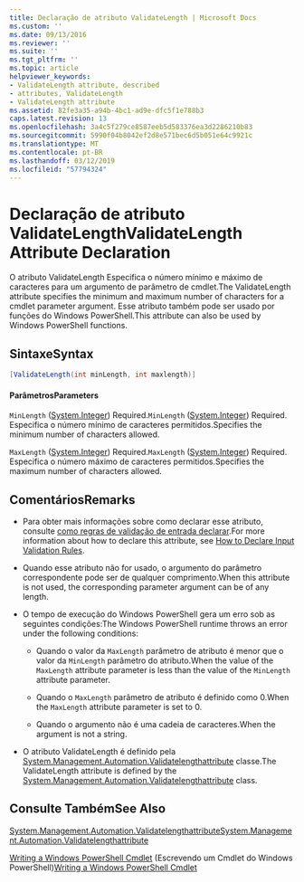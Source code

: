 ```yaml
---
title: Declaração de atributo ValidateLength | Microsoft Docs
ms.custom: ''
ms.date: 09/13/2016
ms.reviewer: ''
ms.suite: ''
ms.tgt_pltfrm: ''
ms.topic: article
helpviewer_keywords:
- ValidateLength attribute, described
- attributes, ValidateLength
- ValidateLength attribute
ms.assetid: 82fe3a35-a94b-4bc1-ad9e-dfc5f1e788b3
caps.latest.revision: 13
ms.openlocfilehash: 3a4c5f279ce8587eeb5d583376ea3d2286210b83
ms.sourcegitcommit: 5990f04b8042ef2d8e571bec6d5b051e64c9921c
ms.translationtype: MT
ms.contentlocale: pt-BR
ms.lasthandoff: 03/12/2019
ms.locfileid: "57794324"
---
```

# <a name="validatelength-attribute-declaration"></a><span data-ttu-id="eb71b-102">Declaração de atributo ValidateLength</span><span class="sxs-lookup"><span data-stu-id="eb71b-102">ValidateLength Attribute Declaration</span></span>

<span data-ttu-id="eb71b-103">O atributo ValidateLength Especifica o número mínimo e máximo de caracteres para um argumento de parâmetro de cmdlet.</span><span class="sxs-lookup"><span data-stu-id="eb71b-103">The ValidateLength attribute specifies the minimum and maximum number of characters for a cmdlet parameter argument.</span></span> <span data-ttu-id="eb71b-104">Esse atributo também pode ser usado por funções do Windows PowerShell.</span><span class="sxs-lookup"><span data-stu-id="eb71b-104">This attribute can also be used by Windows PowerShell functions.</span></span>

## <a name="syntax"></a><span data-ttu-id="eb71b-105">Sintaxe</span><span class="sxs-lookup"><span data-stu-id="eb71b-105">Syntax</span></span>

```csharp
[ValidateLength(int minLength, int maxlength)]
```

#### <a name="parameters"></a><span data-ttu-id="eb71b-106">Parâmetros</span><span class="sxs-lookup"><span data-stu-id="eb71b-106">Parameters</span></span>

<span data-ttu-id="eb71b-107">`MinLength` ([System.Integer](/dotnet/api/System.Integer)) Required.</span><span class="sxs-lookup"><span data-stu-id="eb71b-107">`MinLength` ([System.Integer](/dotnet/api/System.Integer)) Required.</span></span> <span data-ttu-id="eb71b-108">Especifica o número mínimo de caracteres permitidos.</span><span class="sxs-lookup"><span data-stu-id="eb71b-108">Specifies the minimum number of characters allowed.</span></span>

<span data-ttu-id="eb71b-109">`MaxLength` ([System.Integer](/dotnet/api/System.Integer)) Required.</span><span class="sxs-lookup"><span data-stu-id="eb71b-109">`MaxLength` ([System.Integer](/dotnet/api/System.Integer)) Required.</span></span> <span data-ttu-id="eb71b-110">Especifica o número máximo de caracteres permitidos.</span><span class="sxs-lookup"><span data-stu-id="eb71b-110">Specifies the maximum number of characters allowed.</span></span>

## <a name="remarks"></a><span data-ttu-id="eb71b-111">Comentários</span><span class="sxs-lookup"><span data-stu-id="eb71b-111">Remarks</span></span>

- <span data-ttu-id="eb71b-112">Para obter mais informações sobre como declarar esse atributo, consulte [como regras de validação de entrada declarar](http://msdn.microsoft.com/en-us/544c2100-62ba-4be4-b2a2-cc0d4e4fc45b).</span><span class="sxs-lookup"><span data-stu-id="eb71b-112">For more information about how to declare this attribute, see [How to Declare Input Validation Rules](http://msdn.microsoft.com/en-us/544c2100-62ba-4be4-b2a2-cc0d4e4fc45b).</span></span>

- <span data-ttu-id="eb71b-113">Quando esse atributo não for usado, o argumento do parâmetro correspondente pode ser de qualquer comprimento.</span><span class="sxs-lookup"><span data-stu-id="eb71b-113">When this attribute is not used, the corresponding parameter argument can be of any length.</span></span>

- <span data-ttu-id="eb71b-114">O tempo de execução do Windows PowerShell gera um erro sob as seguintes condições:</span><span class="sxs-lookup"><span data-stu-id="eb71b-114">The Windows PowerShell runtime throws an error under the following conditions:</span></span>

    - <span data-ttu-id="eb71b-115">Quando o valor da `MaxLength` parâmetro de atributo é menor que o valor da `MinLength` parâmetro do atributo.</span><span class="sxs-lookup"><span data-stu-id="eb71b-115">When the value of the `MaxLength` attribute parameter is less than the value of the `MinLength` attribute parameter.</span></span>

    - <span data-ttu-id="eb71b-116">Quando o `MaxLength` parâmetro de atributo é definido como 0.</span><span class="sxs-lookup"><span data-stu-id="eb71b-116">When the `MaxLength` attribute parameter is set to 0.</span></span>

    - <span data-ttu-id="eb71b-117">Quando o argumento não é uma cadeia de caracteres.</span><span class="sxs-lookup"><span data-stu-id="eb71b-117">When the argument is not a string.</span></span>

- <span data-ttu-id="eb71b-118">O atributo ValidateLength é definido pela [System.Management.Automation.Validatelengthattribute](/dotnet/api/System.Management.Automation.ValidateLengthAttribute) classe.</span><span class="sxs-lookup"><span data-stu-id="eb71b-118">The ValidateLength attribute is defined by the [System.Management.Automation.Validatelengthattribute](/dotnet/api/System.Management.Automation.ValidateLengthAttribute) class.</span></span>

## <a name="see-also"></a><span data-ttu-id="eb71b-119">Consulte Também</span><span class="sxs-lookup"><span data-stu-id="eb71b-119">See Also</span></span>

[<span data-ttu-id="eb71b-120">System.Management.Automation.Validatelengthattribute</span><span class="sxs-lookup"><span data-stu-id="eb71b-120">System.Management.Automation.Validatelengthattribute</span></span>](/dotnet/api/System.Management.Automation.ValidateLengthAttribute)

<span data-ttu-id="eb71b-121">[Writing a Windows PowerShell Cmdlet](./writing-a-windows-powershell-cmdlet.md) (Escrevendo um Cmdlet do Windows PowerShell)</span><span class="sxs-lookup"><span data-stu-id="eb71b-121">[Writing a Windows PowerShell Cmdlet](./writing-a-windows-powershell-cmdlet.md)</span></span>
